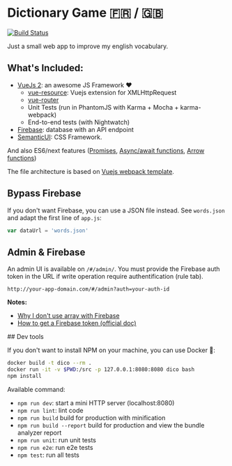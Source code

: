 # Dictionary Game 🇫🇷 / 🇬🇧

[![Build Status](https://travis-ci.org/maxpou/dictionary-game.svg?branch=master)](https://travis-ci.org/maxpou/dictionary-game)

Just a small web app to improve my english vocabulary.

## What's Included: 

* [VueJs 2](https://vuejs.org/): an awesome JS Framework ❤️
  * [vue-resource](https://github.com/pagekit/vue-resource): Vuejs extension for XMLHttpRequest
  * [vue-router](https://router.vuejs.org/en/)
  * Unit Tests (run in PhantomJS with Karma + Mocha + karma-webpack)
  * End-to-end tests (with Nightwatch)
* [Firebase](https://console.firebase.google.com/): database with an API endpoint
* [SemanticUI](http://semantic-ui.com/): CSS Framework.

And also ES6/next features ([Promises](https://developer.mozilla.org/fr/docs/Web/JavaScript/Reference/Objets_globaux/Promise), [Async/await functions](https://developer.mozilla.org/en-US/docs/Web/JavaScript/Reference/Statements/async_function), [Arrow functions](https://developer.mozilla.org/en-US/docs/Web/JavaScript/Reference/Functions/Arrow_functions))

The file architecture is based on [Vuejs webpack template](http://vuejs-templates.github.io/webpack/).


## Bypass Firebase

If you don't want Firebase, you can use a JSON file instead. See `words.json` and adapt the first line of `app.js`:

  ```js
  var dataUrl = 'words.json'
  ```


## Admin & Firebase

An admin UI is available on `/#/admin/`. You must provide the Firebase auth token in the URL if write operation require authentification (rule tab).

  ```
  http://your-app-domain.com/#/admin?auth=your-auth-id
  ```

**Notes:**

* [Why I don't use array with Firebase](https://firebase.googleblog.com/2014/04/best-practices-arrays-in-firebase.html)
* [How to get a Firebase token (official doc)](https://firebase.google.com/docs/reference/rest/database/user-auth)

## Dev tools

If you don't want to install NPM on your machine, you can use Docker :whale::

```bash
docker build -t dico --rm .
docker run -it -v $PWD:/src -p 127.0.0.1:8080:8080 dico bash
npm install
```

Available command:

* `npm run dev`: start a mini HTTP server (localhost:8080)
* `npm run lint`: lint code
* `npm run build` build for production with minification
* `npm run build --report` build for production and view the bundle analyzer report
* `npm run unit`: run unit tests
* `npm run e2e`: run e2e tests
* `npm test`: run all tests
